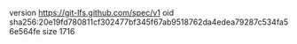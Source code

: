 version https://git-lfs.github.com/spec/v1
oid sha256:20e19fd780811cf302477bf345f67ab9518762da4edea79287c534fa56e564fe
size 1716
